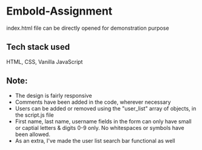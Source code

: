 # Embold-Assignment

index.html file can be directly opened for demonstration purpose

## Tech stack used
HTML, CSS, Vanilla JavaScript

## Note:
* The design is fairly responsive
* Comments have been added in the code, wherever necessary
* Users can be added or removed using the "user_list" array of objects, in the script.js file
* First name, last name, username fields in the form can only have small or captial letters & digits 0-9 only. No whitespaces or symbols have been allowed.
* As an extra, I've made the user list search bar functional as well
